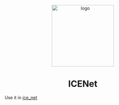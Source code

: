 <p align="center">
  <img src="https://github.com/larty77/ICENet/assets/125078218/c28309e2-377a-450f-9440-8b7e8eaf335a" alt="logo" width="200" height="200">
</p>

<h1 align="center" tabindex="-1" dir="auto"><a class="anchor" aria-hidden="true"></a>ICENet</h1>

Use it in <a href = "https://github.com/larty77/ice_net">ice_net</a>
